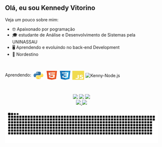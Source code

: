 ## Olá, eu sou Kennedy Vitorino

  Veja um pouco sobre mim: 
  
- 🤓  Apaixonado por pogramação
- 🎓  estudante de Análise e Desenvolvimento de Sistemas pela UNINASSAU
- 🖥️  Aprendendo e evoluindo no back-end Development
- 🌵  Nordestino

## 

<div style="display: inline_block"><br>
  Aprendendo: 
  <img align="center" alt="Kenny-Python" height="30" width="40" src="https://raw.githubusercontent.com/devicons/devicon/master/icons/python/python-original.svg">
  <img align="center" alt="Kenny-HTML" height="30" width="40" src="https://raw.githubusercontent.com/devicons/devicon/master/icons/html5/html5-original.svg">
  <img align="center" alt="Kenny-CSS" height="30" width="40" src="https://raw.githubusercontent.com/devicons/devicon/master/icons/css3/css3-original.svg">
  <img align="center" alt="Kenny-Js" height="30" width="40" src="https://raw.githubusercontent.com/devicons/devicon/master/icons/javascript/javascript-plain.svg">
  <img align="center" alt="Kenny-Node.js" height="30" width="40" src="https://cdn.jsdelivr.net/gh/devicons/devicon/icons/nodejs/nodejs-original.svg" />
</div>
<br>  

##

<div align="center">  
  <a href="https://instagram.com/vitorinokennedy" target="_blank"><img src="https://img.shields.io/badge/-Instagram-%23E4405F?style=for-the-badge&logo=instagram&logoColor=white" target="_blank"></a>
  <a href = "mailto:dkennyvs@gmail.com"><img src="https://img.shields.io/badge/-Gmail-%23333?style=for-the-badge&logo=gmail&logoColor=white" target="_blank"></a>
  <a href="https://www.linkedin.com/in/kennedy-vitorino-595b63238/" target="_blank"><img src="https://img.shields.io/badge/-LinkedIn-%230077B5?style=for-the-badge&logo=linkedin&logoColor=white" target="_blank"></a> 
  
<div align="center">
  <a href="https://github.com/kennedyvitorino">
  <img height="180em" src="https://github-readme-stats.vercel.app/api?username=kennedyvitorino&show_icons=true&theme=dracula&include_all_commits=true&count_private=true"/>
  <img height="180em" src="https://github-readme-stats.vercel.app/api/top-langs/?username=kennedyvitorino&layout=compact&langs_count=7&theme=dracula"/>
</div>

  ![Snake animation](https://github.com/kennedyvitorino/kennedyvitorino/blob/output/github-contribution-grid-snake.svg)
 </div>
